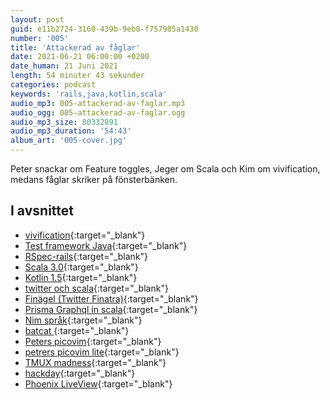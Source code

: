 ```yaml
---
layout: post
guid: e11b2724-3160-439b-9eb8-f757985a1430
number: '005'
title: 'Attackerad av fåglar'
date: 2021-06-21 06:00:00 +0200
date_human: 21 Juni 2021
length: 54 minuter 43 sekunder
categories: podcast
keywords: 'rails,java,kotlin,scala'
audio_mp3: 005-attackerad-av-faglar.mp3
audio_ogg: 005-attackerad-av-faglar.ogg
audio_mp3_size: 80332891
audio_mp3_duration: '54:43'
album_art: '005-cover.jpg'
---
```


Peter snackar om Feature toggles, Jeger om Scala och Kim om vivification, medans fåglar skriker på fönsterbänken.

<!--more-->

## I avsnittet


- [vivification](https://www.urbanautomaton.com/blog/2020/11/04/rails-autoloading-heaven/){:target="\_blank"}
- [Test framework Java](https://www.archunit.org/){:target="\_blank"}
- [RSpec-rails](https://github.com/rspec/rspec-rails){:target="\_blank"}
- [Scala 3.0](https://www.scala-lang.org/download/scala3.htm){:target="\_blank"}
- [Kotlin 1.5](https://kotlinlang.org/docs/whatsnew15.html){:target="\_blank"}
- [twitter och scala](https://sysgears.com/articles/how-and-why-twitter-uses-scala/){:target="\_blank"}
- [Finägel (Twitter Finatra)](https://github.com/twitter/finatra){:target="\_blank"}
- [Prisma Graphql in scala](https://github.com/prisma/prisma){:target="\_blank"}
- [Nim språk](https://nim-lang.org/){:target="\_blank"}
- [batcat ](https://github.com/sharkdp/bat){:target="\_blank"}
- [Peters picovim](https://git.hendrikpeter.net/hendrikpeter/pico-vim){:target="\_blank"}
- [petrers picovim lite](https://github.com/HendrikPetertje/neovim-starter){:target="\_blank"}
- [TMUX madness](https://youtu.be/C3GvXp4Detk?list=FLo6iwQn3N4dMvV0RiOH6HqQ&t=663){:target="\_blank"}
- [hackday](https://www.themuse.com/advice/the-event-you-should-plan-for-your-teamasap){:target="\_blank"}
- [Phoenix LiveView](https://hexdocs.pm/phoenix_live_view/Phoenix.LiveView.html){:target="\_blank"}
